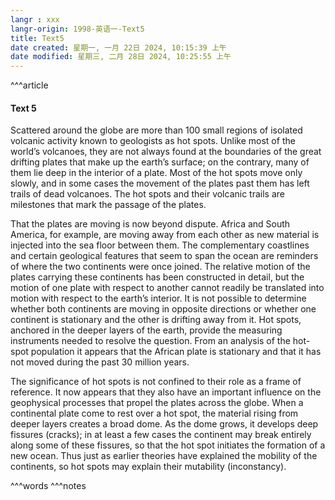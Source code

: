 ```yaml
---
langr : xxx
langr-origin: 1998-英语一-Text5
title: Text5
date created: 星期一, 一月 22日 2024, 10:15:39 上午
date modified: 星期三, 二月 28日 2024, 10:25:55 上午
---
```


^^^article

#### Text 5

Scattered around the globe are more than 100 small regions of isolated volcanic activity known to geologists as hot spots. Unlike most of the world’s volcanoes, they are not always found at the boundaries of the great drifting plates that make up the earth’s surface; on the contrary, many of them lie deep in the interior of a plate. Most of the hot spots move only slowly, and in some cases the movement of the plates past them has left trails of dead volcanoes. The hot spots and their volcanic trails are milestones that mark the passage of the plates.

That the plates are moving is now beyond dispute. Africa and South America, for example, are moving away from each other as new material is injected into the sea floor between them. The complementary coastlines and certain geological features that seem to span the ocean are reminders of where the two continents were once joined. The relative motion of the plates carrying these continents has been constructed in detail, but the motion of one plate with respect to another cannot readily be translated into motion with respect to the earth’s interior. It is not possible to determine whether both continents are moving in opposite directions or whether one continent is stationary and the other is drifting away from it. Hot spots, anchored in the deeper layers of the earth, provide the measuring instruments needed to resolve the question. From an analysis of the hot-spot population it appears that the African plate is stationary and that it has not moved during the past 30 million years.

The significance of hot spots is not confined to their role as a frame of reference. It now appears that they also have an important influence on the geophysical processes that propel the plates across the globe. When a continental plate come to rest over a hot spot, the material rising from deeper layers creates a broad dome. As the dome grows, it develops deep fissures (cracks); in at least a few cases the continent may break entirely along some of these fissures, so that the hot spot initiates the formation of a new ocean. Thus just as earlier theories have explained the mobility of the continents, so hot spots may explain their mutability (inconstancy).


^^^words
^^^notes

